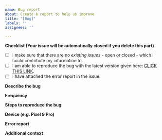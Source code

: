 ```yaml
---
name: Bug report
about: Create a report to help us improve
title: "[Bug]"
labels: ''
assignees: ''

---
```


**Checklist (Your issue will be automatically closed if you delete this part)**
- [ ] I make sure that there are no *existing issues* - open or closed - which I could contribute my information to.
- [ ] I am able to reproduce the bug with the latest version given here: [CLICK THIS LINK](https://github.com/InfinityLoop1308/PipePipe/releases/latest).
- [ ] I have attached the error report in the issue.

**Describe the bug**

**Frequency**



**Steps to reproduce the bug**

**Device (e.g. Pixel 9 Pro)**

**Error report**

**Additional context**
